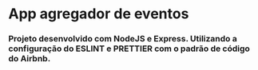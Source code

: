 # App agregador de eventos

### Projeto desenvolvido com NodeJS e Express. Utilizando a configuração do ESLINT e PRETTIER com o padrão de código do Airbnb.
